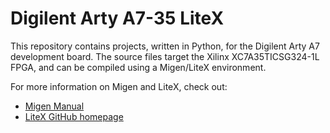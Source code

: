 # Digilent Arty A7-35 LiteX

This repository contains projects, written in Python, for the Digilent Arty A7
development board. The source files target the Xilinx XC7A35TICSG324-1L FPGA,
and can be compiled using a Migen/LiteX environment.

For more information on Migen and LiteX, check out:
* [Migen Manual](https://m-labs.hk/migen/manual/)
* [LiteX GitHub homepage](https://github.com/enjoy-digital/litex)

